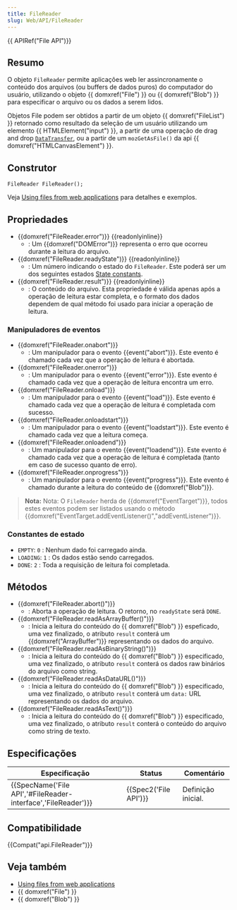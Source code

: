 ```yaml
---
title: FileReader
slug: Web/API/FileReader
---
```


{{ APIRef("File API")}}

## Resumo

O objeto `FileReader` permite aplicações web ler assincronamente o conteúdo dos arquivos (ou buffers de dados puros) do computador do usuário, utilizando o objeto {{ domxref("File") }} ou {{ domxref("Blob") }} para especificar o arquivo ou os dados a serem lidos.

Objetos File podem ser obtidos a partir de um objeto {{ domxref("FileList") }} retornado como resultado da seleção de um usuário utilizando um elemento {{ HTMLElement("input") }}, a partir de uma operação de drag and drop [`DataTransfer`](/En/DragDrop/DataTransfer), ou a partir de um `mozGetAsFile()` da api {{ domxref("HTMLCanvasElement") }}.

## Construtor

```
FileReader FileReader();
```

Veja [Using files from web applications](/en/Using_files_from_web_applications) para detalhes e exemplos.

## Propriedades

- {{domxref("FileReader.error")}} {{readonlyinline}}
  - : Um {{domxref("DOMError")}} representa o erro que ocorreu durante a leitura do arquivo.
- {{domxref("FileReader.readyState")}} {{readonlyinline}}
  - : Um número indicando o estado do `FileReader`. Este poderá ser um dos seguintes estados [State constants](#state_constants).
- {{domxref("FileReader.result")}} {{readonlyinline}}
  - : O conteúdo do arquivo. Esta propriedade é válida apenas após a operação de leitura estar completa, e o formato dos dados dependem de qual método foi usado para iniciar a operação de leitura.

### Manipuladores de eventos

- {{domxref("FileReader.onabort")}}
  - : Um manipulador para o evento {{event("abort")}}. Este evento é chamado cada vez que a operação de leitura é abortada.
- {{domxref("FileReader.onerror")}}
  - : Um manipulador para o evento {{event("error")}}. Este evento é chamado cada vez que a operação de leitura encontra um erro.
- {{domxref("FileReader.onload")}}
  - : Um manipulador para o evento {{event("load")}}. Este evento é chamado cada vez que a operação de leitura é completada com sucesso.
- {{domxref("FileReader.onloadstart")}}
  - : Um manipulador para o evento {{event("loadstart")}}. Este evento é chamado cada vez que a leitura começa.
- {{domxref("FileReader.onloadend")}}
  - : Um manipulador para o evento {{event("loadend")}}. Este evento é chamado cada vez que a operação de leitura é completada (tanto em caso de sucesso quanto de erro).
- {{domxref("FileReader.onprogress")}}
  - : Um manipulador para o evento {{event("progress")}}. Este evento é chamado durante a leitura do conteúdo de {{domxref("Blob")}}.

> **Nota:** Nota: O `FileReader` herda de {{domxref("EventTarget")}}, todos estes eventos podem ser listados usando o método {{domxref("EventTarget.addEventListener()","addEventListener")}}.

### Constantes de estado

- `EMPTY`: `0` : Nenhum dado foi carregado ainda.
- `LOADING`: `1` : Os dados estão sendo carregados.
- `DONE`: `2` : Toda a requisição de leitura foi completada.

## Métodos

- {{domxref("FileReader.abort()")}}
  - : Aborta a operação de leitura. O retorno, no `readyState` será `DONE`.
- {{domxref("FileReader.readAsArrayBuffer()")}}
  - : Inicia a leitura do conteúdo do {{ domxref("Blob") }} espeficado, uma vez finalizado, o atributo `result` conterá um {{domxref("ArrayBuffer")}} representando os dados do arquivo.
- {{domxref("FileReader.readAsBinaryString()")}}
  - : Inicia a leitura do conteúdo do {{ domxref("Blob") }} especificado, uma vez finalizado, o atributo `result` conterá os dados raw binários do arquivo como string.
- {{domxref("FileReader.readAsDataURL()")}}
  - : Inicia a leitura do conteúdo do {{ domxref("Blob") }} especificado, uma vez finalizado, o atributo `result` conterá um `data:` URL representando os dados do arquivo.
- {{domxref("FileReader.readAsText()")}}
  - : Inicia a leitura do conteúdo do {{ domxref("Blob") }} especificado, uma vez finalizado, o atributo `result` conterá o conteúdo do arquivo como string de texto.

## Especificações

| Especificação                                                                    | Status                       | Comentário         |
| -------------------------------------------------------------------------------- | ---------------------------- | ------------------ |
| {{SpecName('File API','#FileReader-interface','FileReader')}} | {{Spec2('File API')}} | Definição inicial. |

## Compatibilidade

{{Compat("api.FileReader")}}

## Veja também

- [Using files from web applications](/en/Using_files_from_web_applications)
- {{ domxref("File") }}
- {{ domxref("Blob") }}
